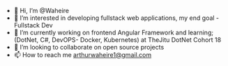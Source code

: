 - 👋 Hi, I’m @Waheire
- 👀 I’m interested in developing fullstack web applications, my end goal - Fullstack Dev
- 🌱 I’m currently working on frontend Angular Framework and learning;(DotNet, C#, DevOPS- Docker, Kubernetes) at TheJitu DotNet Cohort 18
- 💞️ I’m looking to collaborate on open source projects
- 📫 How to reach me arthurwaheire1@gmail.com

<!---
Waheire/Waheire is a ✨ special ✨ repository because its `README.md` (this file) appears on your GitHub profile.
You can click the Preview link to take a look at your changes.
--->
